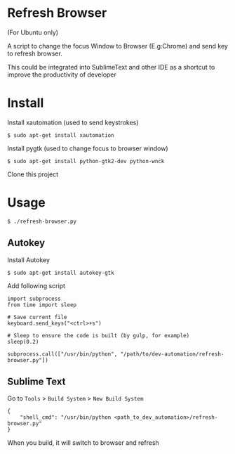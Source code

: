 # Refresh Browser

(For Ubuntu only)

A script to change the focus Window to Browser (E.g:Chrome) and send key to refresh browser.

This could be integrated into SublimeText and other IDE as a shortcut to improve the productivity of developer

# Install

Install xautomation (used to send keystrokes)

    $ sudo apt-get install xautomation

Install pygtk (used to change focus to browser window)

    $ sudo apt-get install python-gtk2-dev python-wnck

Clone this project

# Usage

    $ ./refresh-browser.py

## Autokey

Install Autokey

    $ sudo apt-get install autokey-gtk

Add following script

    import subprocess
    from time import sleep
    
    # Save current file
    keyboard.send_keys("<ctrl>+s")
    
    # Sleep to ensure the code is built (by gulp, for example)
    sleep(0.2)
    
    subprocess.call(["/usr/bin/python", "/path/to/dev-automation/refresh-browser.py"])
    
## Sublime Text

Go to `Tools` > `Build System` > `New Build System`

    {
        "shell_cmd": "/usr/bin/python <path_to_dev_automation>/refresh-browser.py"
    }

When you build, it will switch to browser and refresh

